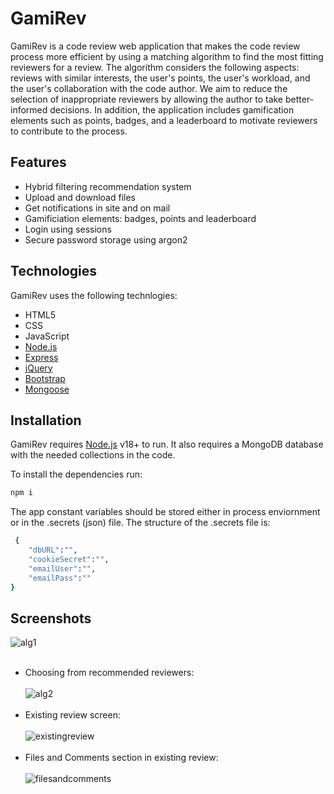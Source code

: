# GamiRev


GamiRev is a code review web application that makes the code review process more efficient by using a matching algorithm to find the most fitting reviewers for a review. The algorithm considers the following aspects: reviews with similar interests, the user's points, the user's workload, and the user's collaboration with the code author. We aim to reduce the selection of inappropriate reviewers by allowing the author to take better-informed decisions. In addition, the application includes gamification elements such as points, badges, and a leaderboard to motivate reviewers to contribute to the process.




## Features
- Hybrid filtering recommendation system
- Upload and download files
- Get notifications in site and on mail
- Gamificiation elements: badges, points and leaderboard
- Login using sessions
- Secure password storage using argon2

## Technologies

GamiRev uses the following technlogies:

- HTML5
- CSS
- JavaScript
- [Node.js]
- [Express]
- [jQuery] 
- [Bootstrap]
- [Mongoose]



## Installation

GamiRev requires [Node.js](https://nodejs.org/) v18+ to run.
It also requires a MongoDB database with the needed collections in the code. 

To install the dependencies run:

```sh
npm i
```
The app constant variables should be stored either in process enviornment or in the .secrets (json) file. The structure of the .secrets file is:

```sh
 {
    "dbURL":"",
    "cookieSecret":"",
    "emailUser":"",
    "emailPass":""
}
```

## Screenshots


![alg1](https://i.imgur.com/r7G8xXd.png)
<br /><br />
- Choosing from recommended reviewers:<br /><br />
![alg2](https://i.imgur.com/Mmzl1aB.png)
<br /><br />
- Existing review screen:<br /><br />
![existingreview](https://i.imgur.com/3BYLncd.png)
<br /><br />
- Files and Comments section in existing review:<br /><br />
![filesandcomments](https://i.imgur.com/T6laXpQ.png)



[//]: # (These are reference links used in the body of this note and get stripped out when the markdown processor does its job. There is no need to format nicely because it shouldn't be seen. Thanks SO - http://stackoverflow.com/questions/4823468/store-comments-in-markdown-syntax)

 
   [Node.js]: <http://nodejs.org>
   [Bootstrap]: <https://getbootstrap.com/>
   [jQuery]: <http://jquery.com>
   [express]: <http://expressjs.com>
   [Mongoose]: <https://mongoosejs.com/>




